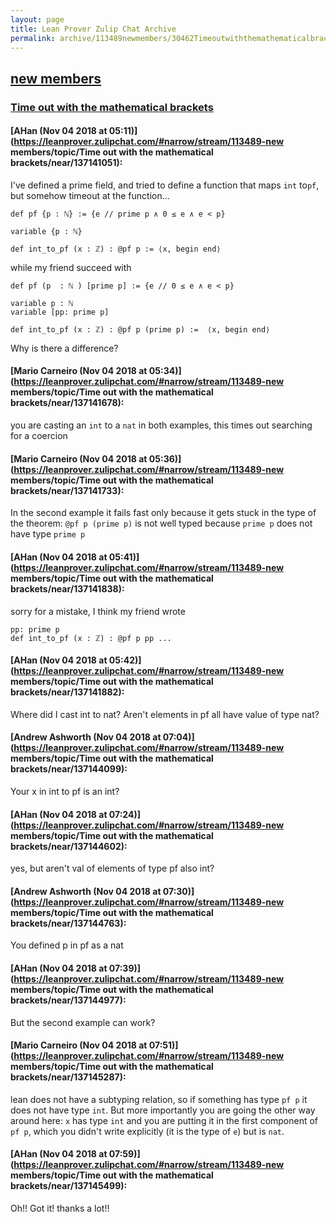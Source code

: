 ```yaml
---
layout: page
title: Lean Prover Zulip Chat Archive 
permalink: archive/113489newmembers/30462Timeoutwiththemathematicalbrackets.html
---
```


## [new members](index.html)
### [Time out with the mathematical brackets](30462Timeoutwiththemathematicalbrackets.html)

#### [AHan (Nov 04 2018 at 05:11)](https://leanprover.zulipchat.com/#narrow/stream/113489-new members/topic/Time out with the mathematical brackets/near/137141051):
I've defined a prime field, and tried to define a function that maps `int` to`pf`, but somehow timeout at the function...
```
def pf {p : ℕ} := {e // prime p ∧ 0 ≤ e ∧ e < p}

variable {p : ℕ}

def int_to_pf (x : ℤ) : @pf p := ⟨x, begin end⟩
```

while my friend succeed with
```
def pf (p  : ℕ ) [prime p] := {e // 0 ≤ e ∧ e < p}

variable p : ℕ
variable [pp: prime p]

def int_to_pf (x : ℤ) : @pf p (prime p) :=  ⟨x, begin end⟩
```

Why is there a difference?

#### [Mario Carneiro (Nov 04 2018 at 05:34)](https://leanprover.zulipchat.com/#narrow/stream/113489-new members/topic/Time out with the mathematical brackets/near/137141678):
you are casting an `int` to a `nat` in both examples, this times out searching for a coercion

#### [Mario Carneiro (Nov 04 2018 at 05:36)](https://leanprover.zulipchat.com/#narrow/stream/113489-new members/topic/Time out with the mathematical brackets/near/137141733):
In the second example it fails fast only because it gets stuck in the type of the theorem: `@pf p (prime p)` is not well typed because `prime p` does not have type `prime p`

#### [AHan (Nov 04 2018 at 05:41)](https://leanprover.zulipchat.com/#narrow/stream/113489-new members/topic/Time out with the mathematical brackets/near/137141838):
sorry for a mistake, I think my friend wrote
```
pp: prime p
def int_to_pf (x : ℤ) : @pf p pp ...
```

#### [AHan (Nov 04 2018 at 05:42)](https://leanprover.zulipchat.com/#narrow/stream/113489-new members/topic/Time out with the mathematical brackets/near/137141882):
Where did I cast int to nat?
Aren't elements in pf all have value of type nat?

#### [Andrew Ashworth (Nov 04 2018 at 07:04)](https://leanprover.zulipchat.com/#narrow/stream/113489-new members/topic/Time out with the mathematical brackets/near/137144099):
Your x in int to pf is an int?

#### [AHan (Nov 04 2018 at 07:24)](https://leanprover.zulipchat.com/#narrow/stream/113489-new members/topic/Time out with the mathematical brackets/near/137144602):
yes, but aren't val of elements of type pf also int?

#### [Andrew Ashworth (Nov 04 2018 at 07:30)](https://leanprover.zulipchat.com/#narrow/stream/113489-new members/topic/Time out with the mathematical brackets/near/137144763):
You defined p in pf as a nat

#### [AHan (Nov 04 2018 at 07:39)](https://leanprover.zulipchat.com/#narrow/stream/113489-new members/topic/Time out with the mathematical brackets/near/137144977):
But the second example can work?

#### [Mario Carneiro (Nov 04 2018 at 07:51)](https://leanprover.zulipchat.com/#narrow/stream/113489-new members/topic/Time out with the mathematical brackets/near/137145287):
lean does not have a subtyping relation, so if something has type `pf p` it does not have type `int`. But more importantly you are going the other way around here: `x` has type `int` and you are putting it in the first component of `pf p`, which you didn't write explicitly (it is the type of `e`) but is `nat`.

#### [AHan (Nov 04 2018 at 07:59)](https://leanprover.zulipchat.com/#narrow/stream/113489-new members/topic/Time out with the mathematical brackets/near/137145499):
Oh!! Got it! thanks a lot!!

